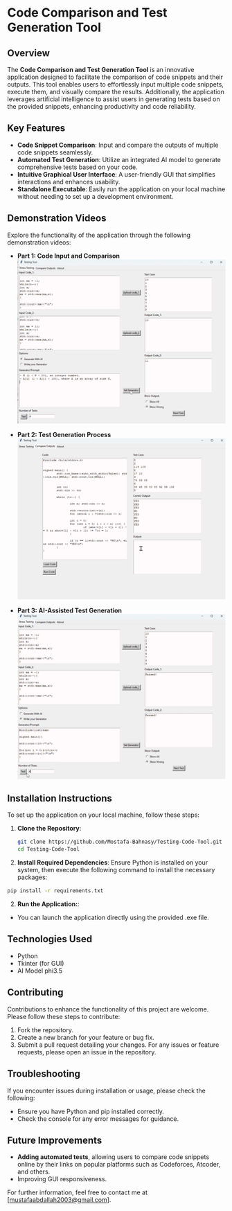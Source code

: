 # Code Comparison and Test Generation Tool

## Overview

The **Code Comparison and Test Generation Tool** is an innovative application designed to facilitate the comparison of code snippets and their outputs. This tool enables users to effortlessly input multiple code snippets, execute them, and visually compare the results. Additionally, the application leverages artificial intelligence to assist users in generating tests based on the provided snippets, enhancing productivity and code reliability.

## Key Features

- **Code Snippet Comparison**: Input and compare the outputs of multiple code snippets seamlessly.
- **Automated Test Generation**: Utilize an integrated AI model to generate comprehensive tests based on your code.
- **Intuitive Graphical User Interface**: A user-friendly GUI that simplifies interactions and enhances usability.
- **Standalone Executable**: Easily run the application on your local machine without needing to set up a development environment.

## Demonstration Videos

Explore the functionality of the application through the following demonstration videos:

- **Part 1: Code Input and Comparison**  
  [![Part 1](Project%20Files/AI%20generator%20image.png)](Project%20Files/code%20compare%20tests.mp4)

- **Part 2: Test Generation Process**  
  [![Part 2](Project%20Files/code%20compare%20tests.png)](Project%20Files/manual%20stress%20test.mp4)

- **Part 3: AI-Assisted Test Generation**  
  [![Part 3](Project%20Files/manual%20stress%20test.png)](Project%20Files/AI%20generator%20video.mp4)


## Installation Instructions

To set up the application on your local machine, follow these steps:

1. **Clone the Repository**:
   ```bash
   git clone https://github.com/Mostafa-Bahnasy/Testing-Code-Tool.git
   cd Testing-Code-Tool
   ```

2. **Install Required Dependencies**: Ensure Python is installed on your system, then execute the following command to install the necessary packages:

```bash
pip install -r requirements.txt
```

2. **Run the Application:**: 
- You can launch the application directly using the provided .exe file.

## Technologies Used
- Python
- Tkinter (for GUI)
- AI Model phi3.5


## Contributing
Contributions to enhance the functionality of this project are welcome. Please follow these steps to contribute:

1. Fork the repository.
2. Create a new branch for your feature or bug fix.
3. Submit a pull request detailing your changes.
For any issues or feature requests, please open an issue in the repository.

## Troubleshooting
If you encounter issues during installation or usage, please check the following:

- Ensure you have Python and pip installed correctly.
- Check the console for any error messages for guidance.

## Future Improvements
- **Adding automated tests**, allowing users to compare code snippets online by their links on popular platforms such as Codeforces, Atcoder, and others.
- Improving GUI responsiveness.


For further information, feel free to contact me at [mustafaabdallah2003@gmail.com].



